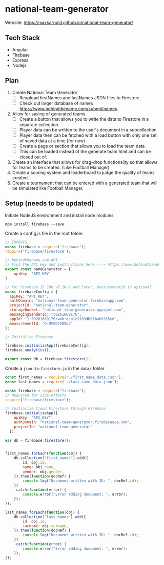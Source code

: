 # national-team-generator

Website: https://maxkarnold.github.io/national-team-generator/

## Tech Stack
* Angular
* Firebase
* Express
* Nodejs

## Plan

1. Create National Team Generator
    - [ ] Reupload firstNames and lastNames JSON files to Firestore.
    - [ ] Check out larger database of names https://www.behindthename.com/submit/names.
3. Allow for saving of generated teams
    - [ ] Create a button that allows you to write the data to Firestore in a separate collection.
    - [ ] Player data can be written to the user's document in a subcollection
    - [ ] Player data then can be fetched with a load button with only one set of saved data at a time (for now)
    - [ ] Create a page or section that allows you to load the team data.
    - [ ] This can be loaded instead of the generate team html and can be closed out of.
5. Create an interface that allows for drag-drop functionality so that allows for teams to be created. (Like Football Manager)
6. Create a scoring system and leaderboard to judge the quality of teams created.
7. Create a tournament that can be entered with a generated team that will be simulated like Football Manager.

## Setup (needs to be updated)
Initiate NodeJS environment and install node modules
<br>
```
npm install firebase --save
```

Create a config.js file in the root folder.

```javascript
// IMPORTS
const firebase = require('firebase');
require('firebase/firestore');

// behindthename.com API
// Find the API key and instructions here ---> https://www.behindthename.com/api/help.php
export const nameGenerator = {
    apiKey: 'API KEY'
}

// For Firebase JS SDK v7.20.0 and later, measurementId is optional
const firebaseConfig = {
  apiKey: "API KEY",
  authDomain: "national-team-generator.firebaseapp.com",
  projectId: "national-team-generator",
  storageBucket: "national-team-generator.appspot.com",
  messagingSenderId: "30261669176",
  appId: "1:30261669176:web:eca1c9103db91bab6265cd",
  measurementId: "G-QV0DJSQSL2"
};

// Initialize Firebase

firebase.initializeApp(firebaseConfig);
firebase.analytics();

export const db = firebase.firestore();
```

Create a `json-to-firestore.js` in the `data/` folder

```javascript
const first_names = require('./first_name_data.json');
const last_names = require('./last_name_data.json');

const firebase = require("firebase");
// Required for side-effects
require("firebase/firestore");

// Initialize Cloud Firestore through Firebase
firebase.initializeApp({
    apiKey: "API_KEY",
    authDomain: "national-team-generator.firebaseapp.com",
    projectId: "national-team-generator"
  });
  
var db = firebase.firestore();


first_names.forEach(function(obj) {
    db.collection("first_names").add({
        id: obj.id,
        name: obj.name,
        gender: obj.gender,
    }).then(function(docRef) {
        console.log("Document written with ID: ", docRef.id);
    })
    .catch(function(error) {
        console.error("Error adding document: ", error);
    });
});

last_names.forEach(function(obj) {
    db.collection("last_names").add({
        id: obj.id,
        surname: obj.surname,
    }).then(function(docRef) {
        console.log("Document written with ID: ", docRef.id);
    })
    .catch(function(error) {
        console.error("Error adding document: ", error);
    });
});
```


